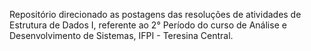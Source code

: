 Repositório direcionado as postagens das resoluções de atividades de Estrutura de Dados I, referente ao 2° Período do curso de Análise e Desenvolvimento de Sistemas, IFPI - Teresina Central.
